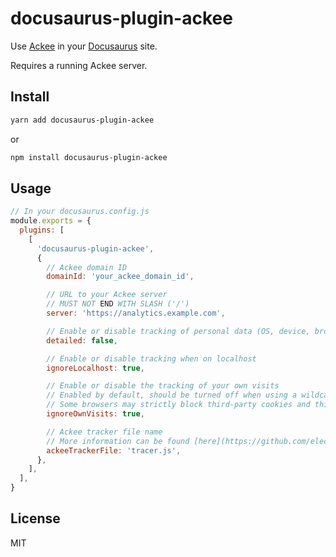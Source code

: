 # docusaurus-plugin-ackee

Use [Ackee](https://github.com/electerious/Ackee) in your [Docusaurus](https://github.com/facebook/docusaurus) site.

Requires a running Ackee server.

## Install

```zsh
yarn add docusaurus-plugin-ackee
```

or

```zsh
npm install docusaurus-plugin-ackee
```

## Usage

```javascript
// In your docusaurus.config.js
module.exports = {
  plugins: [
    [
      'docusaurus-plugin-ackee',
      {
        // Ackee domain ID
        domainId: 'your_ackee_domain_id',

        // URL to your Ackee server
        // MUST NOT END WITH SLASH ('/')
        server: 'https://analytics.example.com',

        // Enable or disable tracking of personal data (OS, device, browser, screen size, user language)
        detailed: false,

        // Enable or disable tracking when on localhost
        ignoreLocalhost: true,

        // Enable or disable the tracking of your own visits
        // Enabled by default, should be turned off when using a wildcard Access-Control-Allow-Origin header
        // Some browsers may strictly block third-party cookies and this option will have no impact in this situation
        ignoreOwnVisits: true,

        // Ackee tracker file name
        // More information can be found [here](https://github.com/electerious/Ackee/blob/master/docs/Options.md#tracker)
        ackeeTrackerFile: 'tracer.js',
      },
    ],
  ],
}
```

## License

MIT
